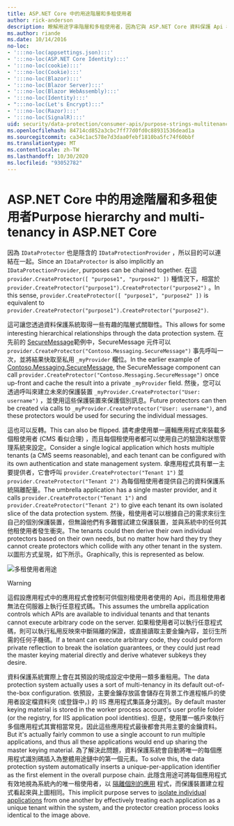 ```yaml
---
title: ASP.NET Core 中的用途階層和多租使用者
author: rick-anderson
description: 瞭解用途字串階層和多租使用者，因為它與 ASP.NET Core 資料保護 Api 相關。
ms.author: riande
ms.date: 10/14/2016
no-loc:
- ':::no-loc(appsettings.json):::'
- ':::no-loc(ASP.NET Core Identity):::'
- ':::no-loc(cookie):::'
- ':::no-loc(Cookie):::'
- ':::no-loc(Blazor):::'
- ':::no-loc(Blazor Server):::'
- ':::no-loc(Blazor WebAssembly):::'
- ':::no-loc(Identity):::'
- ":::no-loc(Let's Encrypt):::"
- ':::no-loc(Razor):::'
- ':::no-loc(SignalR):::'
uid: security/data-protection/consumer-apis/purpose-strings-multitenancy
ms.openlocfilehash: 84714cd852a3cbc7ff77d0fd0c88931536dead1a
ms.sourcegitcommit: ca34c1ac578e7d3daa0febf1810ba5fc74f60bbf
ms.translationtype: MT
ms.contentlocale: zh-TW
ms.lasthandoff: 10/30/2020
ms.locfileid: "93052782"
---
```

# <a name="purpose-hierarchy-and-multi-tenancy-in-aspnet-core"></a><span data-ttu-id="89134-103">ASP.NET Core 中的用途階層和多租使用者</span><span class="sxs-lookup"><span data-stu-id="89134-103">Purpose hierarchy and multi-tenancy in ASP.NET Core</span></span>

<span data-ttu-id="89134-104">因為 `IDataProtector` 也是隱含的 `IDataProtectionProvider` ，所以目的可以連結在一起。</span><span class="sxs-lookup"><span data-stu-id="89134-104">Since an `IDataProtector` is also implicitly an `IDataProtectionProvider`, purposes can be chained together.</span></span> <span data-ttu-id="89134-105">在這 `provider.CreateProtector([ "purpose1", "purpose2" ])` 種情況下，相當於 `provider.CreateProtector("purpose1").CreateProtector("purpose2")` 。</span><span class="sxs-lookup"><span data-stu-id="89134-105">In this sense, `provider.CreateProtector([ "purpose1", "purpose2" ])` is equivalent to `provider.CreateProtector("purpose1").CreateProtector("purpose2")`.</span></span>

<span data-ttu-id="89134-106">這可讓您透過資料保護系統取得一些有趣的階層式關聯性。</span><span class="sxs-lookup"><span data-stu-id="89134-106">This allows for some interesting hierarchical relationships through the data protection system.</span></span> <span data-ttu-id="89134-107">在先前的 [SecureMessage](xref:security/data-protection/consumer-apis/purpose-strings#data-protection-contoso-purpose)範例中，SecureMessage 元件可以 `provider.CreateProtector("Contoso.Messaging.SecureMessage")` 事先呼叫一次，並將結果快取至私用 `_myProvider` 欄位。</span><span class="sxs-lookup"><span data-stu-id="89134-107">In the earlier example of [Contoso.Messaging.SecureMessage](xref:security/data-protection/consumer-apis/purpose-strings#data-protection-contoso-purpose), the SecureMessage component can call `provider.CreateProtector("Contoso.Messaging.SecureMessage")` once up-front and cache the result into a private `_myProvider` field.</span></span> <span data-ttu-id="89134-108">然後，您可以透過呼叫來建立未來的保護裝置 `_myProvider.CreateProtector("User: username")` ，並使用這些保護裝置來保護個別訊息。</span><span class="sxs-lookup"><span data-stu-id="89134-108">Future protectors can then be created via calls to `_myProvider.CreateProtector("User: username")`, and these protectors would be used for securing the individual messages.</span></span>

<span data-ttu-id="89134-109">這也可以反轉。</span><span class="sxs-lookup"><span data-stu-id="89134-109">This can also be flipped.</span></span> <span data-ttu-id="89134-110">請考慮使用單一邏輯應用程式來裝載多個租使用者 (CMS 看似合理) ，而且每個租使用者都可以使用自己的驗證和狀態管理系統來設定。</span><span class="sxs-lookup"><span data-stu-id="89134-110">Consider a single logical application which hosts multiple tenants (a CMS seems reasonable), and each tenant can be configured with its own authentication and state management system.</span></span> <span data-ttu-id="89134-111">傘應用程式具有單一主要提供者，它會呼叫 `provider.CreateProtector("Tenant 1")` 並 `provider.CreateProtector("Tenant 2")` 為每個租使用者提供自己的資料保護系統隔離配量。</span><span class="sxs-lookup"><span data-stu-id="89134-111">The umbrella application has a single master provider, and it calls `provider.CreateProtector("Tenant 1")` and `provider.CreateProtector("Tenant 2")` to give each tenant its own isolated slice of the data protection system.</span></span> <span data-ttu-id="89134-112">然後，租使用者可以根據自己的需求來衍生自己的個別保護裝置，但無論他們有多難嘗試建立保護裝置，並與系統中的任何其他租使用者發生衝突。</span><span class="sxs-lookup"><span data-stu-id="89134-112">The tenants could then derive their own individual protectors based on their own needs, but no matter how hard they try they cannot create protectors which collide with any other tenant in the system.</span></span> <span data-ttu-id="89134-113">以圖形方式呈現，如下所示。</span><span class="sxs-lookup"><span data-stu-id="89134-113">Graphically, this is represented as below.</span></span>

![多租使用者用途](purpose-strings-multitenancy/_static/purposes-multi-tenancy.png)

>[!WARNING]
> <span data-ttu-id="89134-115">這假設應用程式中的應用程式會控制可供個別租使用者使用的 Api，而且租使用者無法在伺服器上執行任意程式碼。</span><span class="sxs-lookup"><span data-stu-id="89134-115">This assumes the umbrella application controls which APIs are available to individual tenants and that tenants cannot execute arbitrary code on the server.</span></span> <span data-ttu-id="89134-116">如果租使用者可以執行任意程式碼，則可以執行私用反映來中斷隔離的保證，或直接讀取主要金鑰內容，並衍生所需的任何子機碼。</span><span class="sxs-lookup"><span data-stu-id="89134-116">If a tenant can execute arbitrary code, they could perform private reflection to break the isolation guarantees, or they could just read the master keying material directly and derive whatever subkeys they desire.</span></span>

<span data-ttu-id="89134-117">資料保護系統實際上會在其預設的現成設定中使用一類多重租用。</span><span class="sxs-lookup"><span data-stu-id="89134-117">The data protection system actually uses a sort of multi-tenancy in its default out-of-the-box configuration.</span></span> <span data-ttu-id="89134-118">依預設，主要金鑰存放區會儲存在背景工作進程帳戶的使用者設定檔資料夾 (或登錄中，) 的 IIS 應用程式集區身分識別。</span><span class="sxs-lookup"><span data-stu-id="89134-118">By default master keying material is stored in the worker process account's user profile folder (or the registry, for IIS application pool identities).</span></span> <span data-ttu-id="89134-119">但是，使用單一帳戶來執行多個應用程式其實相當常見，因此這些應用程式最後都會共用主要的金鑰資料。</span><span class="sxs-lookup"><span data-stu-id="89134-119">But it's actually fairly common to use a single account to run multiple applications, and thus all these applications would end up sharing the master keying material.</span></span> <span data-ttu-id="89134-120">為了解決此問題，資料保護系統會自動將唯一的每個應用程式識別碼插入為整體用途鏈中的第一個元素。</span><span class="sxs-lookup"><span data-stu-id="89134-120">To solve this, the data protection system automatically inserts a unique-per-application identifier as the first element in the overall purpose chain.</span></span> <span data-ttu-id="89134-121">此隱含用途可將每個應用程式有效地視為系統內的唯一租使用者，以 [隔離個別的應用](xref:security/data-protection/configuration/overview#per-application-isolation) 程式，而保護裝置建立程式看起來與上圖相同。</span><span class="sxs-lookup"><span data-stu-id="89134-121">This implicit purpose serves to [isolate individual applications](xref:security/data-protection/configuration/overview#per-application-isolation) from one another by effectively treating each application as a unique tenant within the system, and the protector creation process looks identical to the image above.</span></span>
